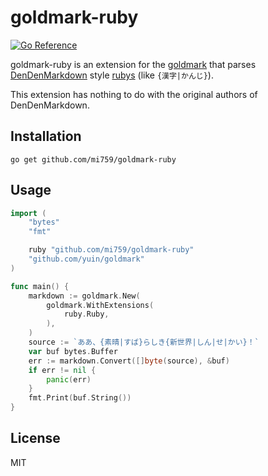 # goldmark-ruby
[![Go Reference](https://pkg.go.dev/badge/github.com/mi759/goldmark-ruby.svg)](https://pkg.go.dev/github.com/mi759/goldmark-ruby)

goldmark-ruby is an extension for the [goldmark](https://github.com/yuin/goldmark) that parses [DenDenMarkdown](https://github.com/denshoch/DenDenMarkdown) style [rubys](https://developer.mozilla.org/en-US/docs/Web/HTML/Element/ruby) (like `{漢字|かんじ}`).

This extension has nothing to do with the original authors of DenDenMarkdown.

## Installation
```
go get github.com/mi759/goldmark-ruby
```

## Usage
```go
import (
	"bytes"
	"fmt"

	ruby "github.com/mi759/goldmark-ruby"
	"github.com/yuin/goldmark"
)

func main() {
	markdown := goldmark.New(
		goldmark.WithExtensions(
			ruby.Ruby,
		),
	)
	source := `ああ、{素晴|すば}らしき{新世界|しん|せ|かい}！`
	var buf bytes.Buffer
	err := markdown.Convert([]byte(source), &buf)
	if err != nil {
		panic(err)
	}
	fmt.Print(buf.String())
}
```

## License
MIT
